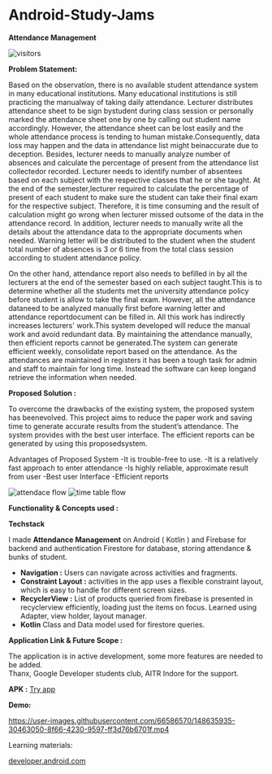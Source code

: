 # Android-Study-Jams

**Attendance Management**

![visitors](https://visitor-badge.glitch.me/badge?page_id=shadsheikh.attendancemanagment)

**Problem Statement:**

Based on the observation, there is no available student attendance system in many educational institutions. Many educational institutions is still practicing the manualway of taking daily attendance. Lecturer distributes attendance sheet to be sign bystudent during class session or personally marked the attendance sheet one by one by calling out student name accordingly. However, the attendance sheet can be lost easily and the whole attendance process is tending to human mistake.Consequently, data loss may happen and the data in attendance list might beinaccurate due to deception. Besides, lecturer needs to manually analyze number of absences and calculate the percentage of present from the attendance list collectedor recorded. Lecturer needs to identify number of absentees based on each subject with the respective classes that he or she taught. At the end of the semester,lecturer required to calculate the percentage of present of each student to make sure the student can take their final exam for the respective subject. Therefore, it is time consuming and the result of calculation might go wrong when lecturer missed outsome of the data in the attendance record. In addition, lecturer needs to manually write all the details about the attendance data to the appropriate documents when needed. Warning letter will be distributed to the student when the student total number of absences is 3 or 6 time from the total class session according to student attendance policy. 

On the other hand, attendance report also needs to befilled in by all the lecturers at the end of the semester based on each subject taught.This is to determine whether all the students met the university attendance policy before student is allow to take the final exam. However, all the attendance dataneed to be analyzed manually first before warning letter and attendance reportdocument can be filled in. All this work has indirectly increases lecturers' work.This system developed will reduce the manual work and avoid redundant data. By maintaining the attendance manually, then efficient reports cannot be generated.The system can generate efficient weekly, consolidate report based on the attendance. As the attendances are maintained in registers it has been a tough task for admin and staff to maintain for long time. Instead the software can keep longand retrieve the information when needed.

**Proposed Solution :**

To overcome the drawbacks of the existing system, the proposed system has beenevolved. This project aims to reduce the paper work and saving time to generate
accurate results from the student’s attendance. The system provides with the best user interface. The efficient reports can be generated by using this proposedsystem.
 
Advantages of Proposed System
-It is trouble-free to use.
-It is a relatively fast approach to enter attendance
-Is highly reliable, approximate result from user
-Best user Interface
-Efficient reports

![attendace flow](https://user-images.githubusercontent.com/66586570/148637252-7dfb74ce-144b-4e94-9d0b-e915dd891194.jpg)
![time table flow](https://user-images.githubusercontent.com/66586570/148637258-5f99c0c0-97f0-4e7c-ba42-bb927df85309.jpg)

**Functionality & Concepts used :**

**Techstack**

I made **Attendance Management** on Android ( Kotlin ) and Firebase for backend and authentication Firestore for database, storing attendance & bunks of student.

 - **Navigation :** Users can navigate across activities and fragments.
 -  **Constraint Layout :**  activities in the app uses a flexible constraint layout, which is easy to handle for different screen sizes.
 - **RecyclerView :** List of products queried from firebase is presented in recyclerview efficiently, loading  just the items on focus. Learned using Adapter, view holder, layout manager.
 -  **Kotlin** Class and Data model used for firestore queries.




**Application Link & Future Scope :**

The application is in active development, some more features are needed to be added.  
Thanx, Google Developer students club, AITR Indore for the support. 

**APK :**   [Try app](https://github.com/Shad-Sheikh/Attendance-Managment/blob/main/APK/Attendance%20Managment.apk)

**Demo:**

https://user-images.githubusercontent.com/66586570/148635935-30463050-8f66-4230-9597-ff3d76b6701f.mp4





Learning materials: 

[developer.android.com](https://developer.android.com/courses/android-basics-kotlin/course)

